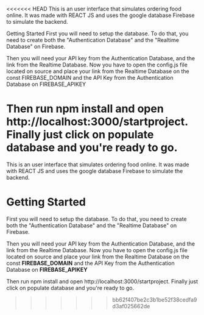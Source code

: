 <<<<<<< HEAD
This is an user interface that simulates ordering food online. It was made with REACT JS and uses the google database Firebase to simulate the backend.

Getting Started
First you will need to setup the database. To do that, you need to create both the "Authentication Database" and the "Realtime Database" on Firebase.

Then you will need your API key from the Authentication Database, and the link from the Realtime Database. Now you have to open the config.js file located on source and place your link from the Realtime Database on the const FIREBASE_DOMAIN and the API Key from the Authentication Database on FIREBASE_APIKEY

Then run npm install and open http://localhost:3000/startproject. Finally just click on populate database and you're ready to go.
=======

This is an user interface that simulates ordering food online. It was made with REACT JS and uses the google database Firebase to simulate the backend. 

<h1>Getting Started</h1>

First you will need to setup the database. To do that, you need to create both the "Authentication Database" and the "Realtime Database" on Firebase.

Then you will need your API key from the Authentication Database, and the link from the Realtime Database. Now you have to open the config.js file located on source and place your link from the Realtime Database on the const <b>FIREBASE_DOMAIN</b> and the API Key from the Authentication Database on <b>FIREBASE_APIKEY</b>

Then run npm install and open http://localhost:3000/startproject. Finally just click on populate database and you're ready to go.

>>>>>>> bb62f407be2c3b1be52f38cedfa9d3af025662de
